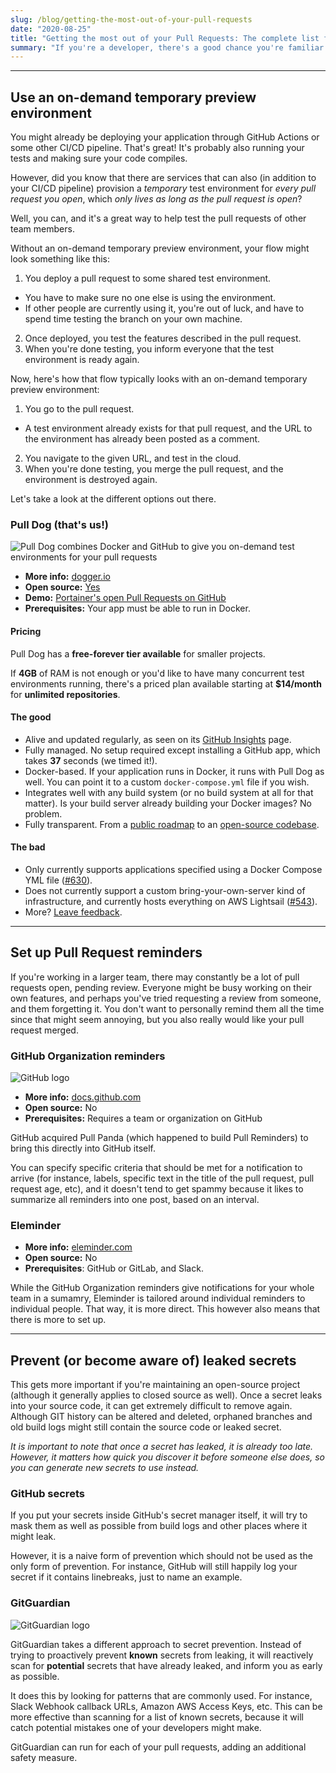 ```yaml
---
slug: /blog/getting-the-most-out-of-your-pull-requests
date: "2020-08-25"
title: "Getting the most out of your Pull Requests: The complete list for 2020"
summary: "If you're a developer, there's a good chance you're familiar with Pull Requests. They are a great way to contribute code to a project, or manage the development of independent features for a team. However, there is so much more you can do with them. We've listed the top tips here."
---
```


<hr/>

## Use an on-demand temporary preview environment
You might already be deploying your application through GitHub Actions or some other CI/CD pipeline. That's great! It's probably also running your tests and making sure your code compiles.

However, did you know that there are services that can also (in addition to your CI/CD pipeline) provision a _temporary_ test environment for _every pull request you open_, which _only lives as long as the pull request is open_?

Well, you can, and it's a great way to help test the pull requests of other team members.

Without an on-demand temporary preview environment, your flow might look something like this:
1. You deploy a pull request to some shared test environment. 
  - You have to make sure no one else is using the environment.
  - If other people are currently using it, you're out of luck, and have to spend time testing the branch on your own machine.
2. Once deployed, you test the features described in the pull request.
3. When you're done testing, you inform everyone that the test environment is ready again.

Now, here's how that flow typically looks with an on-demand temporary preview environment:
1. You go to the pull request.
  - A test environment already exists for that pull request, and the URL to the environment has already been posted as a comment.
2. You navigate to the given URL, and test in the cloud.
3. When you're done testing, you merge the pull request, and the environment is destroyed again.

Let's take a look at the different options out there.

### Pull Dog (that's us!)
<img src="/images/pull-dog/promo.png" alt="Pull Dog combines Docker and GitHub to give you on-demand test environments for your pull requests" />

- **More info:** [dogger.io](/#pull-dog)
- **Open source:** <a rel="nofollow" target="_blank" href="https://github.com/dogger">Yes</a>
- **Demo:** <a rel="nofollow" target="_blank" href="https://github.com/portainer/portainer/pulls?q=is%3Aopen+is%3Apr">Portainer's open Pull Requests on GitHub</a>
- **Prerequisites:** Your app must be able to run in Docker.

#### Pricing
Pull Dog has a **free-forever tier available** for smaller projects. 

If **4GB** of RAM is not enough or you'd like to have many concurrent test environments running, there's a priced plan available starting at **$14/month** for **unlimited repositories**.

#### The good
- Alive and updated regularly, as seen on its <a rel="nofollow" target="_blank" href="https://github.com/dogger/app.dogger.io/pulse/monthly">GitHub Insights</a> page.
- Fully managed. No setup required except installing a GitHub app, which takes **37** seconds (we timed it!).
- Docker-based. If your application runs in Docker, it runs with Pull Dog as well. You can point it to a custom `docker-compose.yml` file if you wish.
- Integrates well with any build system (or no build system at all for that matter). Is your build server already building your Docker images? No problem.
- Fully transparent. From a <a rel="nofollow" target="_blank" href="https://github.com/orgs/dogger/projects/1">public roadmap</a> to an <a rel="nofollow" target="_blank" href="https://github.com/dogger">open-source codebase</a>.

#### The bad
- Only currently supports applications specified using a Docker Compose YML file (<a rel="nofollow" target="_blank" href="https://github.com/dogger/app.dogger.io/issues/630">#630</a>).
- Does not currently support a custom bring-your-own-server kind of infrastructure, and currently hosts everything on AWS Lightsail (<a rel="nofollow" target="_blank" href="https://github.com/dogger/app.dogger.io/issues/543">#543</a>).
- More? <a rel="nofollow" target="_blank" href="https://github.com/dogger/app.dogger.io/issues/new">Leave feedback</a>.

<!-- #### Pull Preview
- **More info:** [pullpreview.com](https://pullpreview.com/)
- **Open source:** [Yes](https://github.com/pullpreview/action)
- **Demo:** Not available
- **Prerequisites:** An AWS account, a GitHub actions workflow, your app must be able to run in Docker.

##### Pricing


- Expensive (server costs are not included)
- Per-repository costs
- Complicated setup
- 

#### FeaturePeek
TODO

- Docker Compose support, but very frontend-specific
- Cheap, free-forever plan
- Easy setup -->

<hr/>

## Set up Pull Request reminders
If you're working in a larger team, there may constantly be a lot of pull requests open, pending review. Everyone might be busy working on their own features, and perhaps you've tried requesting a review from someone, and them forgetting it. You don't want to personally remind them all the time since that might seem annoying, but you also really would like your pull request merged.

### GitHub Organization reminders
<img src="/images/blog/pull-requests-post/GitHub_Logo.png" alt="GitHub logo" />

- **More info:** <a rel="nofollow" target="_blank" href="https://docs.github.com/en/github/setting-up-and-managing-organizations-and-teams/managing-scheduled-reminders-for-your-team">docs.github.com</a>
- **Open source:** No
- **Prerequisites:** Requires a team or organization on GitHub

GitHub acquired Pull Panda (which happened to build Pull Reminders) to bring this directly into GitHub itself. 

You can specify specific criteria that should be met for a notification to arrive (for instance, labels, specific text in the title of the pull request, pull request age, etc), and it doesn't tend to get spammy because it likes to summarize all reminders into one post, based on an interval.

### Eleminder
- **More info:** <a rel="nofollow" target="_blank" href="https://www.eleminder.com/">eleminder.com</a>
- **Open source:** No
- **Prerequisites**: GitHub or GitLab, and Slack.

While the GitHub Organization reminders give notifications for your whole team in a sumamry, Eleminder is tailored around individual reminders to individual people. That way, it is more direct. This however also means that there is more to set up.

<hr/>

## Prevent (or become aware of) leaked secrets
This gets more important if you're maintaining an open-source project (although it generally applies to closed source as well). Once a secret leaks into your source code, it can get extremely difficult to remove again. Although GIT history can be altered and deleted, orphaned branches and old build logs might still contain the source code or leaked secret.

_It is important to note that once a secret has leaked, it is already too late. However, it matters how quick you discover it before someone else does, so you can generate new secrets to use instead._

### GitHub secrets
If you put your secrets inside GitHub's secret manager itself, it will try to mask them as well as possible from build logs and other places where it might leak. 

However, it is a naive form of prevention which should not be used as the only form of prevention. For instance, GitHub will still happily log your secret if it contains linebreaks, just to name an example.

### GitGuardian
<img src="/images/blog/pull-requests-post/gitguardian.svg" alt="GitGuardian logo" style="min-width: 100%" />

GitGuardian takes a different approach to secret prevention. Instead of trying to proactively prevent __known__ secrets from leaking, it will reactively scan for __potential__ secrets that have already leaked, and inform you as early as possible.

It does this by looking for patterns that are commonly used. For instance, Slack Webhook callback URLs, Amazon AWS Access Keys, etc. This can be more effective than scanning for a list of known secrets, because it will catch potential mistakes one of your developers might make.

GitGuardian can run for each of your pull requests, adding an additional safety measure.